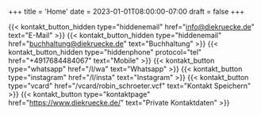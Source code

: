 +++
title = 'Home'
date = 2023-01-01T08:00:00-07:00
draft = false
+++

{{< kontakt_button_hidden type="hiddenemail" href="info@diekruecke.de" text="E-Mail" >}}
{{< kontakt_button_hidden type="hiddenemail" href="buchhaltung@diekruecke.de" text="Buchhaltung" >}}
{{< kontakt_button_hidden type="hiddenphone" protocol="tel" href="+4917684484067" text="Mobile" >}}
{{< kontakt_button type="whatsapp" href="/l/wa" text="Whatsapp" >}}
{{< kontakt_button type="instagram" href="/l/insta" text="Instagram" >}}
{{< kontakt_button type="vcard" href="/vcard/robin_schroeter.vcf" text="Kontakt Speichern" >}}
{{< kontakt_button type="kontaktpage" href="https://www.diekruecke.de/" text="Private Kontaktdaten" >}}
